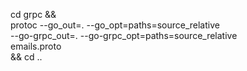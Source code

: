 cd grpc && \
protoc --go_out=. --go_opt=paths=source_relative \
 --go-grpc_out=. --go-grpc_opt=paths=source_relative \
 emails.proto \
&& cd ..

